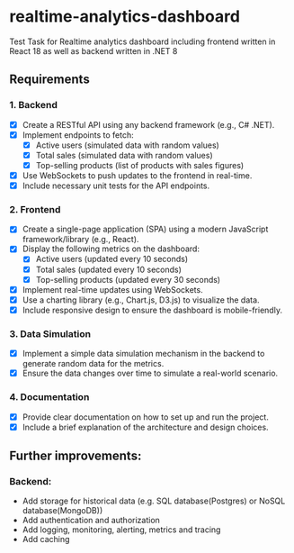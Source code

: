 # realtime-analytics-dashboard
Test Task for Realtime analytics dashboard including frontend written in React 18 as well as backend written in .NET 8

## Requirements
### 1. Backend
   - [x] Create a RESTful API using any backend framework (e.g., C# .NET).
   - [x] Implement endpoints to fetch:
     - [x] Active users (simulated data with random values)
     - [x] Total sales (simulated data with random values)
     - [x] Top-selling products (list of products with sales figures)
   - [x] Use WebSockets to push updates to the frontend in real-time.
   - [x] Include necessary unit tests for the API endpoints.
### 2. Frontend
   - [x] Create a single-page application (SPA) using a modern JavaScript framework/library (e.g., React).
   - [x] Display the following metrics on the dashboard:
     - [x] Active users (updated every 10 seconds)
     - [x] Total sales (updated every 10 seconds)
     - [x] Top-selling products (updated every 30 seconds)
   - [x] Implement real-time updates using WebSockets.
   - [x] Use a charting library (e.g., Chart.js, D3.js) to visualize the data.
   - [x] Include responsive design to ensure the dashboard is mobile-friendly.
### 3. Data Simulation
   - [x] Implement a simple data simulation mechanism in the backend to
   generate random data for the metrics.
   - [x] Ensure the data changes over time to simulate a real-world scenario.
### 4. Documentation
   - [x] Provide clear documentation on how to set up and run the project.
   - [x] Include a brief explanation of the architecture and design choices.

## Further improvements:
### Backend:
- Add storage for historical data (e.g. SQL database(Postgres) or NoSQL database(MongoDB))
- Add authentication and authorization
- Add logging, monitoring, alerting, metrics and tracing
- Add caching